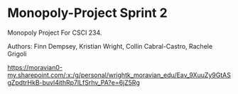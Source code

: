 # Monopoly-Project Sprint 2
Monopoly Project For CSCI 234. 

Authors: Finn Dempsey, Kristian Wright, Collin Cabral-Castro, Rachele Grigoli

https://moravian0-my.sharepoint.com/:x:/g/personal/wrightk_moravian_edu/Eav_9XuuZy9GtASgZpdtrHkB-buvl4ithRp7lLfSrhv_PA?e=6jZ5Rg
